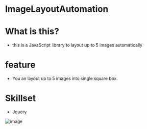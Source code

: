 # ImageLayoutAutomation
# What is this?
- this is a JavaScript library to layout up to 5 images automatically
# feature
- You an layout up to 5 images into single square box.
# Skillset
- Jquery

![image](https://user-images.githubusercontent.com/62780815/182009222-9d1f64d5-b3ac-48eb-aacb-3f711fecf762.png)
